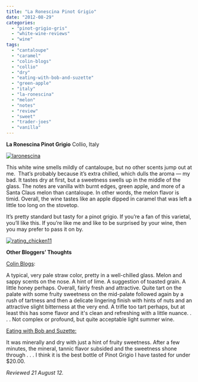 ```yaml
---
title: "La Ronescina Pinot Grigio"
date: "2012-08-29"
categories: 
  - "pinot-grigio-gris"
  - "white-wine-reviews"
  - "wine"
tags: 
  - "cantaloupe"
  - "caramel"
  - "colin-blogs"
  - "collio"
  - "dry"
  - "eating-with-bob-and-suzette"
  - "green-apple"
  - "italy"
  - "la-ronescina"
  - "melon"
  - "notes"
  - "review"
  - "sweet"
  - "trader-joes"
  - "vanilla"
---
```


**La Ronescina Pinot Grigio** Collio, Italy

[![](http://s3.amazonaws.com/thegourmez-wpmedia/2012/08/laronescina.jpg "laronescina")](http://s3.amazonaws.com/thegourmez-wpmedia/2012/08/laronescina.jpg)

This white wine smells mildly of cantaloupe, but no other scents jump out at me.  That’s probably because it’s extra chilled, which dulls the aroma — my bad. It tastes dry at first, but a sweetness swells up in the middle of the glass. The notes are vanilla with burnt edges, green apple, and more of a Santa Claus melon than cantaloupe. In other words, the melon flavor is timid. Overall, the wine tastes like an apple dipped in caramel that was left a little too long on the stovetop.

It’s pretty standard but tasty for a pinot grigio. If you’re a fan of this varietal, you’ll like this. If you’re like me and like to be surprised by your wine, then you may prefer to pass it on by.

[![](http://s3.amazonaws.com/thegourmez-wpmedia/2009/02/rating_chicken11.gif "rating_chicken11")](http://s3.amazonaws.com/thegourmez-wpmedia/2009/02/rating_chicken11.gif)

**Other Bloggers’ Thoughts**

[Colin Blogs](http://colintalcroft.blogspot.com/2011/08/wines-im-drinking-2009-la-ronescina.html):

A typical, very pale straw color, pretty in a well-chilled glass. Melon and sappy scents on the nose. A hint of lime. A suggestion of toasted grain. A little honey perhaps. Overall, fairly fresh and attractive. Quite tart on the palate with some fruity sweetness on the mid-palate followed again by a rush of tartness and then a delicate lingering finish with hints of nuts and an attractive slight bitterness at the very end. A trifle too tart perhaps, but at least this has some flavor and it's clean and refreshing with a little nuance. . . . Not complex or profound, but quite acceptable light summer wine.

[Eating with Bob and Suzette:](http://eatingwithbobandsuzette.blogspot.com/2012/02/february-14-2012-food-shopping-and.html)

It was minerally and dry with just a hint of fruity sweetness. After a few minutes, the mineral, tannic flavor subsided and the sweetness shone through . . . I think it is the best bottle of Pinot Grigio I have tasted for under $20.00.

_Reviewed 21 August 12._
